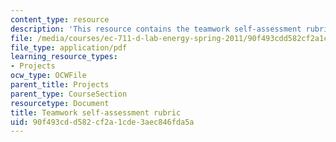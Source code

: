 ```yaml
---
content_type: resource
description: 'This resource contains the teamwork self-assessment rubric. '
file: /media/courses/ec-711-d-lab-energy-spring-2011/90f493cdd582cf2a1cde3aec846fda5a_MITEC_711S11_proj_teamass.pdf
file_type: application/pdf
learning_resource_types:
- Projects
ocw_type: OCWFile
parent_title: Projects
parent_type: CourseSection
resourcetype: Document
title: Teamwork self-assessment rubric
uid: 90f493cd-d582-cf2a-1cde-3aec846fda5a
---
```

